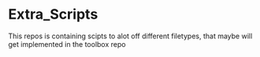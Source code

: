 # Extra_Scripts
 This repos is containing scipts to alot off different filetypes, that maybe will get implemented in the toolbox repo 
